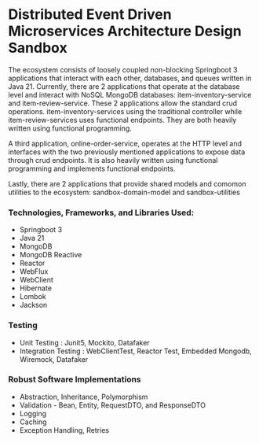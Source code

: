 # Distributed Event Driven Microservices Architecture Design Sandbox
The ecosystem consists of loosely coupled non-blocking Springboot 3 applications that interact with each other, databases, and queues written in Java 21.
Currently, there are 2 applications that operate at the database level and interact with NoSQL MongoDB databases: item-inventory-service and item-review-service. These 2 applications allow the standard crud operations. item-inventory-services using the traditional controller while item-review-services uses functional endpoints. They are both heavily written using functional programming.

A third application, online-order-service, operates at the HTTP level and interfaces with the two previously mentioned applications to expose data through crud endpoints. It is also heavily written using functional programming and implements functional endpoints.

Lastly, there are 2 applications that provide shared models and comomon utilities to the ecosystem: sandbox-domain-model and sandbox-utilities

### Technologies, Frameworks, and Libraries Used:
- Springboot 3
- Java 21
- MongoDB
- MongoDB Reactive
- Reactor
- WebFlux
- WebClient
- Hibernate
- Lombok
- Jackson

### Testing
- Unit Testing : Junit5, Mockito, Datafaker
- Integration Testing : WebClientTest, Reactor Test, Embedded Mongodb, Wiremock, Datafaker

### Robust Software Implementations
- Abstraction, Inheritance, Polymorphism 
- Validation - Bean, Entity, RequestDTO, and ResponseDTO
- Logging
- Caching
- Exception Handling, Retries
